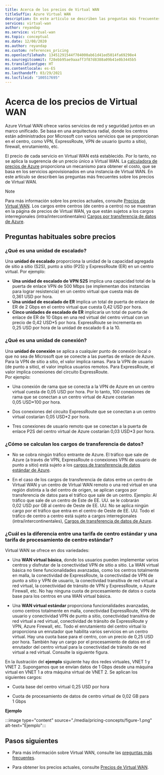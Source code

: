 ```yaml
---
title: Acerca de los precios de Virtual WAN
titleSuffix: Azure Virtual WAN
description: En este artículo se describen las preguntas más frecuentes sobre los precios de Virtual WAN
services: virtual-wan
author: reyandap
ms.service: virtual-wan
ms.topic: conceptual
ms.date: 12/08/2020
ms.author: reyandap
ms.custom: references_pricing
ms.openlocfilehash: 13451291544f704000ab61d41ed5014fa69298e4
ms.sourcegitcommit: f28ebb95ae9aaaff3f87d8388a09b41e0b3445b5
ms.translationtype: HT
ms.contentlocale: es-ES
ms.lasthandoff: 03/29/2021
ms.locfileid: "100517695"
---
```

# <a name="about-virtual-wan-pricing"></a>Acerca de los precios de Virtual WAN

Azure Virtual WAN ofrece varios servicios de red y seguridad juntos en un marco unificado. Se basa en una arquitectura radial, donde los centros están administrados por Microsoft con varios servicios que se proporcionan en el centro, como VPN, ExpressRoute, VPN de usuario (punto a sitio), firewall, enrutamiento, etc.

El precio de cada servicio en Virtual WAN está establecido. Por lo tanto, no se aplica la sugerencia de un precio único a Virtual WAN. La [calculadora de precios de Azure](https://azure.microsoft.com/pricing/calculator/) proporciona un mecanismo para obtener el costo, que se basa en los servicios aprovisionados en una instancia de Virtual WAN. En este artículo se describen las preguntas más frecuentes sobre los precios de Virtual WAN.

>[!NOTE]
>Para más información sobre los precios actuales, consulte [Precios de Virtual WAN](https://azure.microsoft.com/pricing/details/virtual-wan/). Los cargos entre centros (de centro a centro) no se muestran en la página de precios de Virtual WAN, ya que están sujetos a los cargos interregionales (intra/intercontinentales) [Cargos por transferencia de datos de Azure](https://azure.microsoft.com/pricing/details/bandwidth/).

## <a name="common-pricing-questions"></a><a name="questions">Preguntas habituales sobre precios</a>

### <a name="what-is-a-scale-unit"></a><a name="scale-unit"></a>¿Qué es una unidad de escalado?

Una **unidad de escalado** proporciona la unidad de la capacidad agregada de sitio a sitio (S2S), punto a sitio (P2S) y ExpressRoute (ER) en un centro virtual. Por ejemplo:

* **Una unidad de escalado de VPN S2S** implica una capacidad total de la puerta de enlace VPN de 500 Mbps (se implementan dos instancias para lograr resistencia) en un centro virtual que cuesta más de 0,361 USD por hora.
* **Una unidad de escalado de ER** implica un total de puerta de enlace de ER de 2 Gbps en el centro virtual que cuesta 0,42 USD por hora.
* **Cinco unidades de escalado de ER** implicaría un total de puerta de enlace de ER de 10 Gbps en una red virtual del centro virtual con un precio de 0,42 USD*5 por hora. ExpressRoute se incrementa en 0,25 USD por hora de la unidad de escalado 6 a la 10.

### <a name="what-is-a-connection-unit"></a><a name="connection-unit">¿Qué es una unidad de conexión?</a>

Una **unidad de conexión** se aplica a cualquier punto de conexión local o que no sea de Microsoft que se conecte a las puertas de enlace de Azure. Para la VPN de sitio a sitio, el valor implica ramas. Para la VPN de usuario (de punto a sitio), el valor implica usuarios remotos. Para ExpressRoute, el valor implica conexiones del circuito ExpressRoute.<br>Por ejemplo:

* Una conexión de rama que se conecta a la VPN de Azure en un centro virtual cuesta de 0,05 USD por hora. Por lo tanto, 100 conexiones de rama que se conectan a un centro virtual de Azure costarían 0,05 USD*100 por hora.

* Dos conexiones del circuito ExpressRoute que se conectan a un centro virtual costarían 0,05 USD*2 por hora.

* Tres conexiones de usuario remoto que se conectan a la puerta de enlace P2S del centro virtual de Azure costarían 0,03 USD*3 por hora.

### <a name="how-are-data-transfer-charges-calculated"></a><a name="data-transfer"></a>¿Cómo se calculan los cargos de transferencia de datos?

* No se cobra ningún tráfico entrante de Azure. El tráfico que sale de Azure (a través de VPN, ExpressRoute o conexiones VPN de usuario de punto a sitio) está sujeto a los [cargos de transferencia de datos estándar de Azure](https://azure.microsoft.com/pricing/details/bandwidth/).

* En el caso de los cargos de transferencia de datos entre un centro de Virtual WAN y un centro de Virtual WAN remoto o una red virtual en una región distinta a la del centro de origen, se aplican cargos por transferencia de datos para el tráfico que sale de un centro. Ejemplo: Al tráfico que sale de un centro de Este de EE. UU. se le cobrarán 0,02 USD por GB al centro de Oeste de EE. UU. No se aplica ningún cargo por el tráfico que entra en el centro de Oeste de EE. UU. Todo el tráfico de centro a centro está sujeto a cargos interregionales (intra/intercontinentales), [Cargos de transferencia de datos de Azure](https://azure.microsoft.com/pricing/details/bandwidth/). 

### <a name="what-is-the-difference-between-a-standard-hub-fee-and-a-standard-hub-processing-fee"></a><a name="fee"></a>¿Cuál es la diferencia entre una tarifa de centro estándar y una tarifa de procesamiento de centro estándar?

Virtual WAN se ofrece en dos variedades:

* Una **WAN virtual básica**, donde los usuarios pueden implementar varios centros y disfrutar de la conectividad VPN de sitio a sitio. La WAN virtual básica no tiene funcionalidades avanzadas, como los centros totalmente en malla, la conectividad de ExpressRoute, la conectividad de VPN de punto a sitio y VPN de usuario, la conectividad transitiva de red virtual a red virtual, la conectividad de tránsito de VPN y ExpressRoute, o Azure Firewall, etc. No hay ninguna cuota de procesamiento de datos o cuota base para los centros en una WAN virtual básica.

* Una **WAN virtual estándar** proporciona funcionalidades avanzadas, como centros totalmente en malla, conectividad ExpressRoute, VPN de usuario y conectividad VPN de punto a sitio, conectividad transitiva de red virtual a red virtual, conectividad de tránsito de ExpressRoute y VPN, Azure Firewall, etc. Todo el enrutamiento del centro virtual lo proporciona un enrutador que habilita varios servicios en un centro virtual. Hay una cuota base para el centro, con un precio de 0,25 USD por hora. También hay un cargo por el procesamiento de datos en el enrutador del centro virtual para la conectividad de tránsito de red virtual a red virtual. Consulte la siguiente figura.

 En la ilustración del **ejemplo** siguiente hay dos redes virtuales, VNET 1 y VNET 2. Supongamos que se envían datos de 1 Gbps desde una máquina virtual en VNET 1 a otra máquina virtual de VNET 2. Se aplican los siguientes cargos:

* Cuota base del centro virtual 0,25 USD por hora

* Cuota de procesamiento de datos de centro virtual de 0,02 GB para 1 Gbps

**Ejemplo**

   :::image type="content" source="./media/pricing-concepts/figure-1.png" alt-text="Ejemplo":::

## <a name="next-steps"></a>Pasos siguientes

* Para más información sobre Virtual WAN, consulte las [preguntas más frecuentes](virtual-wan-faq.md).

* Para obtener los precios actuales, consulte [Precios de Virtual WAN](https://azure.microsoft.com/pricing/details/virtual-wan/).
